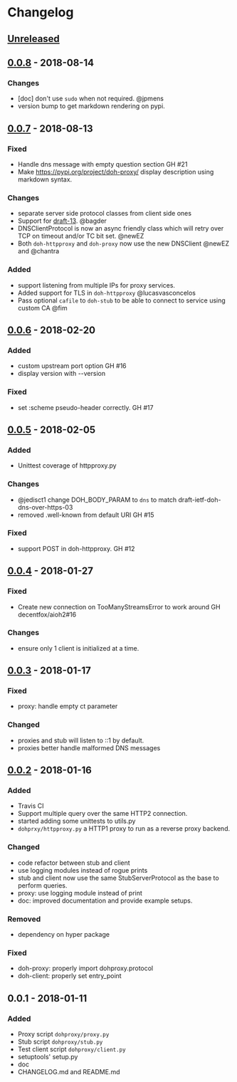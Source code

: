 # Changelog

## [Unreleased]

## [0.0.8] - 2018-08-14

### Changes
- [doc] don't use `sudo` when not required. @jpmens
- version bump to get markdown rendering on pypi.

## [0.0.7] - 2018-08-13

### Fixed
- Handle dns message with empty question section GH #21
- Make https://pypi.org/project/doh-proxy/ display description using markdown syntax.

### Changes
- separate server side protocol classes from client side ones
- Support for [draft-13](https://tools.ietf.org/html/draft-ietf-doh-dns-over-https-13). @bagder
- DNSClientProtocol is now an async friendly class which will retry over TCP on timeout and/or TC bit set. @newEZ
- Both `doh-httpproxy` and `doh-proxy` now use the new DNSClient @newEZ and @chantra

### Added
- support listening from multiple IPs for proxy services.
- Added support for TLS in `doh-httpproxy` @lucasvasconcelos
- Pass optional `cafile` to `doh-stub` to be able to connect to service using custom CA @fim

## [0.0.6] - 2018-02-20

### Added
- custom upstream port option GH #16
- display version with --version

### Fixed
- set :scheme pseudo-header correctly.  GH #17

## [0.0.5] - 2018-02-05

### Added
- Unittest coverage of httpproxy.py

### Changes
- @jedisct1 change DOH_BODY_PARAM to `dns` to match draft-ietf-doh-dns-over-https-03
- removed .well-known from default URI GH #15

### Fixed
- support POST in doh-httpproxy. GH #12


## [0.0.4] - 2018-01-27

### Fixed
- Create new connection on TooManyStreamsError to work around GH decentfox/aioh2#16

### Changes
- ensure only 1 client is initialized at a time.

## [0.0.3] - 2018-01-17

### Fixed
- proxy: handle empty ct parameter

### Changed
- proxies and stub will listen to ::1 by default.
- proxies better handle malformed DNS messages

## [0.0.2] - 2018-01-16
### Added
- Travis CI
- Support multiple query over the same HTTP2 connection.
- started adding some unittests to utils.py
- `dohprxy/httpproxy.py` a HTTP1 proxy to run as a reverse proxy backend.

### Changed
- code refactor between stub and client
- use logging modules instead of rogue prints
- stub and client now use the same StubServerProtocol as the base to perform
  queries.
- proxy: use logging module instead of print
- doc: improved documentation and provide example setups.

### Removed
- dependency on hyper package

### Fixed
- doh-proxy: properly import dohproxy.protocol
- doh-client: properly set entry_point


## 0.0.1 - 2018-01-11
### Added
- Proxy script `dohproxy/proxy.py`
- Stub script `dohproxy/stub.py`
- Test client script `dohproxy/client.py`
- setuptools' setup.py
- doc
- CHANGELOG.md and README.md

[Unreleased]: https://github.com/facebookexperimental/doh-proxy/compare/v0.0.8...HEAD
[0.0.8]: https://github.com/facebookexperimental/doh-proxy/compare/v0.0.7...v0.0.8
[0.0.7]: https://github.com/facebookexperimental/doh-proxy/compare/v0.0.6...v0.0.7
[0.0.6]: https://github.com/facebookexperimental/doh-proxy/compare/v0.0.5...v0.0.6
[0.0.5]: https://github.com/facebookexperimental/doh-proxy/compare/v0.0.4...v0.0.5
[0.0.4]: https://github.com/facebookexperimental/doh-proxy/compare/v0.0.3...v0.0.4
[0.0.3]: https://github.com/facebookexperimental/doh-proxy/compare/v0.0.2...v0.0.3
[0.0.2]: https://github.com/facebookexperimental/doh-proxy/compare/v0.0.1...v0.0.2
